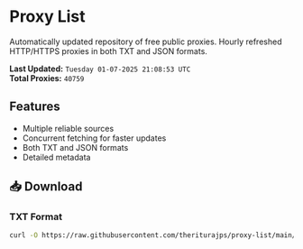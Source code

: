 # Proxy List

Automatically updated repository of free public proxies. Hourly refreshed HTTP/HTTPS proxies in both TXT and JSON formats.

**Last Updated:** `Tuesday 01-07-2025 21:08:53 UTC`  
**Total Proxies:** `40759`

## Features
- Multiple reliable sources
- Concurrent fetching for faster updates
- Both TXT and JSON formats
- Detailed metadata

## 📥 Download

### TXT Format
```bash
curl -O https://raw.githubusercontent.com/theriturajps/proxy-list/main/proxies.txt